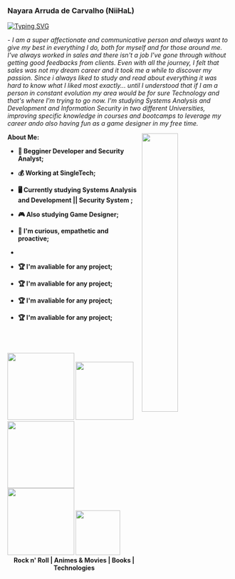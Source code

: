 ### Nayara Arruda de Carvalho (NiiHaL)



[![Typing SVG](https://readme-typing-svg.herokuapp.com?color=FF3670&size=35&center=true&vCenter=true&width=1000&lines=Welcome+to+my+GitHub+profile!;My+name+is+Nayara+Arruda;I'm+a+Security+System+Student;And+also+a+Web+Development+Enthusiast)](https://git.io/typing-svg)
 
 <p>- <i>I am a super affectionate and communicative person and always want to give my best in everything I do, both for myself and for those around me. I've always worked in sales and there isn't a job I've gone through without getting good feedbacks from clients. Even with all the journey, I felt that sales was not my dream career and it took me a while to discover my passion. Since i always liked to study and read about everything it was hard to know what I liked most exactly... until I understood that if I am a person in constant evolution my area would be for sure Technology and that's where I'm trying to go now. I'm studying Systems Analysis and Development and Information Security in two different Universities, improving specific knowledge in courses and bootcamps to leverage my career ando also having fun as a game designer in my free time.</i></p>


<img src="https://i.pinimg.com/originals/6b/5d/32/6b5d32a496de73e0dc68036ca066857e.gif" width="40%" align="right" />

<b>About Me:<b/>
- :beginner: Begginer Developer and Security Analyst;

- :moneybag: Working at SingleTech;

-  :desktop_computer: Currently studying Systems Analysis and Development || Security System ;

- :video_game: Also studying Game Designer;

- :call_me_hand: I'm curious, empathetic and proactive;
- 
- :trophy: I'm avaliable for any project;
-  :trophy: I'm avaliable for any project;
- :trophy: I'm avaliable for any project;

- :trophy: I'm avaliable for any project;

<br>
<br>
<br>


<img src="https://media.tenor.com/aOz-HUocH6IAAAAj/one-piece-pixel.gif" width ="150">
<img src="https://media.tenor.com/4jusVtAt-hAAAAAi/buggy-buggytheclown.gif" width ="130">
<img src="https://media.tenor.com/dWAyzSg88MAAAAAj/one-piece-pixel.gif" width ="150">
<img src="https://media.tenor.com/bwZru0-WXCQAAAAi/one-piece-z-studios.gif" width ="150">
<img src="https://media.tenor.com/CHKoOOKvzx4AAAAj/one-piece-franky.gif" width="100">
<br>
<div align="center">
<b>Rock n' Roll | Animes & Movies | Books | Technologies</b>
</div>
  
  

  

